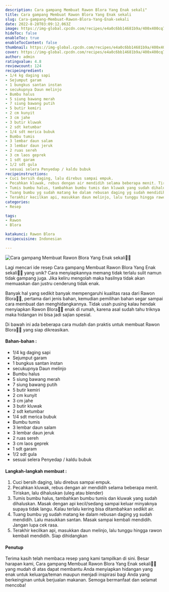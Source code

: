 ```yaml
---
description: Cara gampang Membuat Rawon Blora Yang Enak sekali"
title: Cara gampang Membuat Rawon Blora Yang Enak sekali
slug: Cara-gampang-Membuat-Rawon-Blora-Yang-Enak-sekali
date: 2022-8-28T03:09:12.063Z
image: https://img-global.cpcdn.com/recipes/e4a0c6bb14681b9a/400x400cq70/photo.jpg
hideToc: false
enableToc: true
enableTocContent: false
thumbnail: https://img-global.cpcdn.com/recipes/e4a0c6bb14681b9a/400x400cq70/photo.jpg
cover: https://img-global.cpcdn.com/recipes/e4a0c6bb14681b9a/400x400cq70/photo.jpg
author: admin
ratingvalue: 4.8
reviewcount: 124
recipeingredient:
- 1/4 kg daging sapi
- Sejumput garam
- 1 bungkus santan instan
- secukupnya Daun melinjo
- Bumbu halus
- 5 siung bawang merah
- 7 siung bawang putih
- 5 butir kemiri
- 2 cm kunyit
- 3 cm jahe
- 3 butir kluwak
- 2 sdt ketumbar
- 1/4 sdt merica bubuk
- Bumbu tumis
- 3 lembar daun salam
- 3 lembar daun jeruk
- 2 ruas sereh
- 3 cm laos geprek
- 1 sdt garam
- 1/2 sdt gula
- sesuai selera Penyedap / kaldu bubuk
recipeinstructions:
- Cuci bersih daging, lalu direbus sampai empuk.
- Pecahkan kluwak, rebus dengan air mendidih selama beberapa menit. Tiriskan, lalu dihaluskan (uleg atau blender)
- Tumis bumbu halus, tambahkan bumbu tumis dan kluwak yang sudah dihaluskan. Masak dengan api kecil/sedang sampai keluar minyaknya supaya tidak langu. Kalau terlalu kering bisa ditambahkan sedikit air.
- Tuang bumbu yg sudah matang ke dalam rebusan daging yg sudah mendidih. Lalu masukkan santan. Masak sampai kembali mendidih. Jangan lupa cek rasa.
- Terakhir kecilkan api, masukkan daun melinjo, lalu tunggu hingga rawon kembali mendidih. Siap dihidangkan
categories:
- Resep

tags:
- Rawon
- Blora

katakunci: Rawon Blora
recipecuisine: Indonesian

---
```


![Cara gampang Membuat Rawon Blora Yang Enak sekali👩‍🍳](https://img-global.cpcdn.com/recipes/e4a0c6bb14681b9a/400x400cq70/photo.jpg)

Lagi mencari ide resep Cara gampang Membuat Rawon Blora Yang Enak sekali👩‍🍳 yang unik? Cara menyiapkannya memang tidak terlalu sulit namun tidak gampang juga. Jika keliru mengolah maka hasilnya tidak akan memuaskan dan justru cenderung tidak enak.

Banyak hal yang sedikit banyak mempengaruhi kualitas rasa dari Rawon Blora👩‍🍳, pertama dari jenis bahan, kemudian pemilihan bahan segar sampai cara membuat dan menghidangkannya. Tidak usah pusing kalau hendak menyiapkan Rawon Blora👩‍🍳 enak di rumah, karena asal sudah tahu triknya maka hidangan ini bisa jadi sajian spesial.

Di bawah ini ada beberapa cara mudah dan praktis untuk membuat Rawon Blora👩‍🍳 yang siap dikreasikan.

<!--inarticleads1-->

#### Bahan-bahan :

- 1/4 kg daging sapi
- Sejumput garam
- 1 bungkus santan instan
- secukupnya Daun melinjo
- Bumbu halus
- 5 siung bawang merah
- 7 siung bawang putih
- 5 butir kemiri
- 2 cm kunyit
- 3 cm jahe
- 3 butir kluwak
- 2 sdt ketumbar
- 1/4 sdt merica bubuk
- Bumbu tumis
- 3 lembar daun salam
- 3 lembar daun jeruk
- 2 ruas sereh
- 3 cm laos geprek
- 1 sdt garam
- 1/2 sdt gula
- sesuai selera Penyedap / kaldu bubuk

<!--inarticleads2-->

#### Langkah-langkah membuat :

1. Cuci bersih daging, lalu direbus sampai empuk.
1. Pecahkan kluwak, rebus dengan air mendidih selama beberapa menit. Tiriskan, lalu dihaluskan (uleg atau blender)
1. Tumis bumbu halus, tambahkan bumbu tumis dan kluwak yang sudah dihaluskan. Masak dengan api kecil/sedang sampai keluar minyaknya supaya tidak langu. Kalau terlalu kering bisa ditambahkan sedikit air.
1. Tuang bumbu yg sudah matang ke dalam rebusan daging yg sudah mendidih. Lalu masukkan santan. Masak sampai kembali mendidih. Jangan lupa cek rasa.
1. Terakhir kecilkan api, masukkan daun melinjo, lalu tunggu hingga rawon kembali mendidih. Siap dihidangkan

#### Penutup

Terima kasih telah membaca resep yang kami tampilkan di sini. Besar harapan kami, Cara gampang Membuat Rawon Blora Yang Enak sekali👩‍🍳 yang mudah di atas dapat membantu Anda menyiapkan hidangan yang enak untuk keluarga/teman maupun menjadi inspirasi bagi Anda yang berkeinginan untuk berjualan makanan. Semoga bermanfaat dan selamat mencoba!
